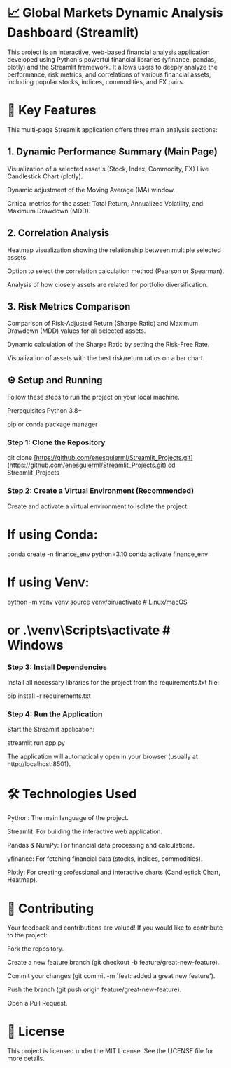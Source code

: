 # 📈 Global Markets Dynamic Analysis Dashboard (Streamlit)
This project is an interactive, web-based financial analysis application developed using Python's powerful financial libraries (yfinance, pandas, plotly) and the Streamlit framework. It allows users to deeply analyze the performance, risk metrics, and correlations of various financial assets, including popular stocks, indices, commodities, and FX pairs.

# 🌟 Key Features
This multi-page Streamlit application offers three main analysis sections:

## 1. Dynamic Performance Summary (Main Page)
Visualization of a selected asset's (Stock, Index, Commodity, FX) Live Candlestick Chart (plotly).
    
Dynamic adjustment of the Moving Average (MA) window.

Critical metrics for the asset: Total Return, Annualized Volatility, and Maximum Drawdown (MDD).

## 2. Correlation Analysis
Heatmap visualization showing the relationship between multiple selected assets.

Option to select the correlation calculation method (Pearson or Spearman).

Analysis of how closely assets are related for portfolio diversification.

## 3. Risk Metrics Comparison
Comparison of Risk-Adjusted Return (Sharpe Ratio) and Maximum Drawdown (MDD) values for all selected assets.

Dynamic calculation of the Sharpe Ratio by setting the Risk-Free Rate.

Visualization of assets with the best risk/return ratios on a bar chart.

## ⚙️ Setup and Running
Follow these steps to run the project on your local machine.

Prerequisites
Python 3.8+

pip or conda package manager

### Step 1: Clone the Repository
git clone [https://github.com/enesgulerml/Streamlit_Projects.git](https://github.com/enesgulerml/Streamlit_Projects.git)
cd Streamlit_Projects

### Step 2: Create a Virtual Environment (Recommended)
Create and activate a virtual environment to isolate the project:

# If using Conda:
conda create -n finance_env python=3.10
conda activate finance_env

# If using Venv:
python -m venv venv
source venv/bin/activate  # Linux/macOS
# or .\venv\Scripts\activate # Windows

### Step 3: Install Dependencies
Install all necessary libraries for the project from the requirements.txt file:

pip install -r requirements.txt

### Step 4: Run the Application
Start the Streamlit application:

streamlit run app.py

The application will automatically open in your browser (usually at http://localhost:8501).

# 🛠️ Technologies Used
Python: The main language of the project.

Streamlit: For building the interactive web application.

Pandas & NumPy: For financial data processing and calculations.

yfinance: For fetching financial data (stocks, indices, commodities).

Plotly: For creating professional and interactive charts (Candlestick Chart, Heatmap).

# 🤝 Contributing
Your feedback and contributions are valued! If you would like to contribute to the project:

Fork the repository.

Create a new feature branch (git checkout -b feature/great-new-feature).

Commit your changes (git commit -m 'feat: added a great new feature').

Push the branch (git push origin feature/great-new-feature).

Open a Pull Request.

# 📜 License
This project is licensed under the MIT License. See the LICENSE file for more details.
